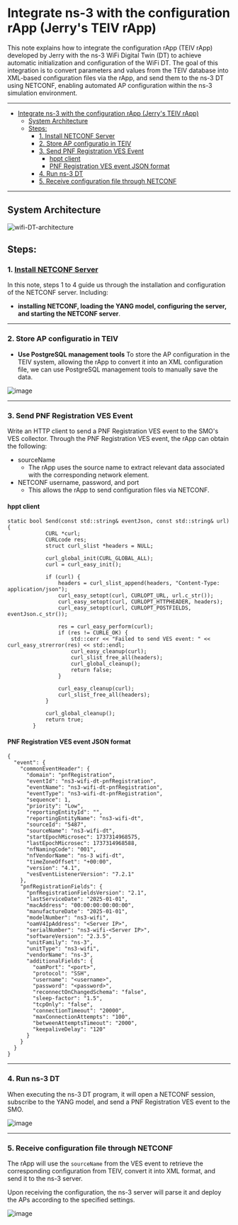 # Integrate ns-3 with the configuration rApp (Jerry's TEIV rApp)

This note explains how to integrate the configuration rApp (TEIV rApp) developed by Jerry with the ns-3 WiFi Digital Twin (DT) to achieve automatic initialization and configuration of the WiFi DT.
The goal of this integration is to convert parameters and values from the TEIV database into XML-based configuration files via the rApp, and send them to the ns-3 DT using NETCONF, enabling automated AP configuration within the ns-3 simulation environment.

---

- [Integrate ns-3 with the configuration rApp (Jerry's TEIV rApp)](#integrate-ns-3-with-the-configuration-rapp-jerrys-teiv-rapp)
  - [System Architecture](#system-architecture)
  - [Steps:](#steps)
    - [1. Install NETCONF Server](#1-install-netconf-server)
    - [2. Store AP configuratio in TEIV](#2-store-ap-configuratio-in-teiv)
    - [3. Send PNF Registration VES Event](#3-send-pnf-registration-ves-event)
      - [hppt client](#hppt-client)
      - [PNF Registration VES event JSON format](#pnf-registration-ves-event-json-format)
    - [4. Run ns-3 DT](#4-run-ns-3-dt)
    - [5. Receive configuration file through NETCONF](#5-receive-configuration-file-through-netconf)


---

## System Architecture
![wifi-DT-architecture](./images/wifi_dt_architecture.png)

## Steps:

### 1. [Install NETCONF Server]()
In this note, steps 1 to 4 guide us through the installation and configuration of the NETCONF server. Including: 
- **installing NETCONF, loading the YANG model, configuring the server, and starting the NETCONF server**.

---

### 2. Store AP configuratio in TEIV
* **Use PostgreSQL management tools**
To store the AP configuration in the TEIV system, allowing the rApp to convert it into an XML configuration file, we can use PostgreSQL management tools to manually save the data.

![image](./images/teiv_parameters.png)

---

### 3. Send PNF Registration VES Event
Write an HTTP client to send a PNF Registration VES event to the SMO's VES collector.
Through the PNF Registration VES event, the rApp can obtain the following:
- sourceName
    - The rApp uses the source name to extract relevant data associated with the corresponding network element.
- NETCONF username, password, and port
    - This allows the rApp to send configuration files via NETCONF. 

#### hppt client
```cpp=
static bool Send(const std::string& eventJson, const std::string& url) {
            CURL *curl;
            CURLcode res;
            struct curl_slist *headers = NULL;
    
            curl_global_init(CURL_GLOBAL_ALL);
            curl = curl_easy_init();
    
            if (curl) {
                headers = curl_slist_append(headers, "Content-Type: application/json");
                curl_easy_setopt(curl, CURLOPT_URL, url.c_str());
                curl_easy_setopt(curl, CURLOPT_HTTPHEADER, headers);
                curl_easy_setopt(curl, CURLOPT_POSTFIELDS, eventJson.c_str());
    
                res = curl_easy_perform(curl);
                if (res != CURLE_OK) {
                    std::cerr << "Failed to send VES event: " << curl_easy_strerror(res) << std::endl;
                    curl_easy_cleanup(curl);
                    curl_slist_free_all(headers);
                    curl_global_cleanup();
                    return false;
                }
    
                curl_easy_cleanup(curl);
                curl_slist_free_all(headers);
            }
    
            curl_global_cleanup();
            return true;
        }
```


#### PNF Registration VES event JSON format
```json=
{
  "event": {
    "commonEventHeader": {
      "domain": "pnfRegistration",
      "eventId": "ns3-wifi-dt-pnfRegistration",
      "eventName": "ns3-wifi-dt-pnfRegistration",
      "eventType": "ns3-wifi-dt-pnfRegistration",
      "sequence": 1,
      "priority": "Low",
      "reportingEntityId": "",
      "reportingEntityName": "ns3-wifi-dt",
      "sourceId": "5487",
      "sourceName": "ns3-wifi-dt",
      "startEpochMicrosec": 1737314968575,
      "lastEpochMicrosec": 1737314968588,
      "nfNamingCode": "001",
      "nfVendorName": "ns-3 wifi-dt",
      "timeZoneOffset": "+00:00",
      "version": "4.1",
      "vesEventListenerVersion": "7.2.1"
    },
    "pnfRegistrationFields": {
      "pnfRegistrationFieldsVersion": "2.1",
      "lastServiceDate": "2025-01-01",
      "macAddress": "00:00:00:00:00:00",
      "manufactureDate": "2025-01-01",
      "modelNumber": "ns3-wifi",
      "oamV4IpAddress": "<Server IP>",
      "serialNumber": "ns3-wifi-<Server IP>",
      "softwareVersion": "2.3.5",
      "unitFamily": "ns-3",
      "unitType": "ns3-wifi",
      "vendorName": "ns-3",
      "additionalFields": {
        "oamPort": "<port>",
        "protocol": "SSH",
        "username": "<username>",
        "password": "<password>",
        "reconnectOnChangedSchema": "false",
        "sleep-factor": "1.5",
        "tcpOnly": "false",
        "connectionTimeout": "20000",
        "maxConnectionAttempts": "100",
        "betweenAttemptsTimeout": "2000",
        "keepaliveDelay": "120"
      }
    }
  }
}
```

---

### 4. Run ns-3 DT
When executing the ns-3 DT program, it will open a NETCONF session, subscribe to the YANG model, and send a PNF Registration VES event to the SMO.

![image](./images/send_pnf_event.png)

---

### 5. Receive configuration file through NETCONF
The rApp will use the `sourceName` from the VES event to retrieve the corresponding configuration from TEIV, convert it into XML format, and send it to the ns-3 server.

Upon receiving the configuration, the ns-3 server will parse it and deploy the APs according to the specified settings.

![image](./images/ns3_received.png)